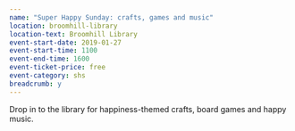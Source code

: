 ```yaml
---
name: "Super Happy Sunday: crafts, games and music"
location: broomhill-library
location-text: Broomhill Library
event-start-date: 2019-01-27
event-start-time: 1100
event-end-time: 1600
event-ticket-price: free
event-category: shs
breadcrumb: y
---
```


Drop in to the library for happiness-themed crafts, board games and happy music.
